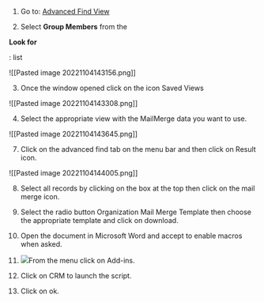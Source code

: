 1. Go to:
[Advanced Find View](https://wmo.crm4.dynamics.com/main.aspx?pagetype=advancedfind&appid=#511403003)

2. Select
**Group Members**
from the

  

**Look for**

  

: list

![[Pasted image 20221104143156.png]]

  

3. Once the window opened click on the icon Saved Views

![[Pasted image 20221104143308.png]]

4. Select the appropriate view with the MailMerge data you want to use.

![[Pasted image 20221104143645.png]]

  

7. Click on the advanced find tab on the menu bar and then click on Result icon.

![[Pasted image 20221104144005.png]]

  

8. Select all records by clicking on the box at the top then click on the mail merge icon.

  

9. Select the radio button Organization Mail Merge Template then choose the appropriate template and click on download.

  

11. Open the document in Microsoft Word and accept to enable macros when asked.

  

12. ![](file:///C:/Users/BKirinde/AppData/Local/Temp/msohtmlclip1/01/clip_image021.png)From the menu click on Add-ins.

  

13. Click on CRM to launch the script.

  

14. Click on ok.